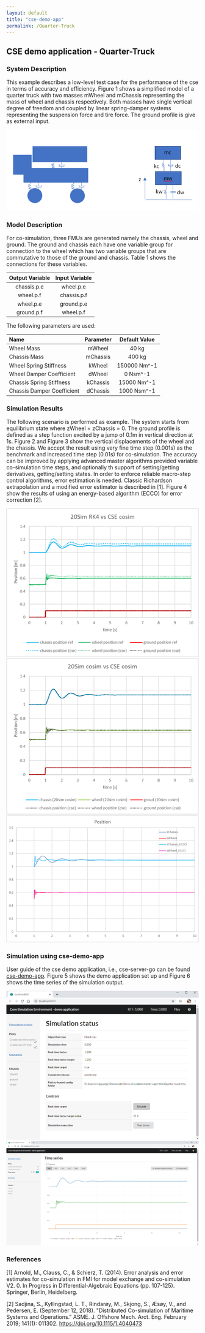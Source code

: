 ```yaml
---
layout: default
title: "cse-demo-app"
permalink: /Quarter-Truck
---
```


## CSE demo application - Quarter-Truck

### System Description

This example describes a low-level test case for the performance of the cse in terms of accuracy and efficiency. 
Figure 1 shows a simplified model of a quarter truck with two masses mWheel and mChassis representing the mass of wheel and chassis respectively. Both masses have single vertical degree of freedom and coupled by linear spring-damper systems representing the suspension force and tire force. The ground profile is give as external input. 

![foo](/assets/img/QuarterTruckFig1.png "Figure 1")
    
### Model Description

For co-simulation, three FMUs are generated namely the chassis, wheel and ground. The ground and chassis each have one variable group for connection to the wheel which has two variable groups that are commutative to those of the ground and chassis. Table 1 shows the connections for these variables.

| Output Variable     |Input Variable  |
|:---:         | :---:           |
| chassis.p.e     | wheel.p.e      |
| wheel.p.f     | chassis.p.f        |
| wheel.p.e      | ground.p.e     |
| ground.p.f     | wheel.p.f     |

 
The following parameters are used:

| Name        | Parameter      |Default Value        |
| :---           |:---:         | :---:           |
| Wheel Mass        | mWheel      | 40 kg       |
| Chassis Mass        | mChassis     | 400 kg        |
| Wheel Spring Stiffness      | kWheel      | 150000 Nm^-1     |
| Wheel Damper Coefficient        | dWheel     | 0 Nsm^-1      |
| Chassis Spring Stiffness         | kChassis     | 15000 Nm^-1       |
| Chassis Damper Coefficient         | dChassis     |  1000 Nsm^-1      |

### Simulation Results 
The following scenario is performed as example. The system starts from equilibrium state where zWheel = zChassis = 0. The ground profile is defined as a step function excited by a jump of 0.1m in vertical direction at 1s. Figure 2 and Figure 3 show the vertical displacements of the wheel and the chassis. We accept the result using very fine time step (0.001s) as the benchmark and increased time step (0.01s) for co-simulation. The accuracy can be improved by applying advanced master algorithms provided variable co-simulation time steps, and optionally th support of setting/getting derivatives, getting/setting states. In order to enforce reliable macro-step control algorithms, error estimation is needed. Classic Richardson extrapolation and a modified error estimator is described in [1]. Figure 4 show the results of using an energy-based algorithm (ECCO) for error correction [2].     

![foo](/assets/img/QuarterTruckFig2.png "Figure 2")
![foo](/assets/img/QuarterTruckFig3.png "Figure 3")
![foo](/assets/img/QuarterTruckFig4.png "Figure 4")

### Simulation using cse-demo-app 
User guide of the cse demo application, i.e., cse-server-go can be found [cse-demo-app](./cse-demo-app.md). Figure 5 shows the demo application set up and Figure 6 shows the time series of the simulation output.

![foo](/assets/img/QuarterTruckFig5.png   "Figure 5")
![foo](/assets/img/QuarterTruckFig6.png  "Figure 6")

### References 
[1] Arnold, M., Clauss, C., & Schierz, T. (2014). Error analysis and error estimates for co-simulation in FMI for model exchange and co-simulation V2. 0. In Progress in Differential-Algebraic Equations (pp. 107-125). Springer, Berlin, Heidelberg.

[2] Sadjina, S., Kyllingstad, L. T., Rindarøy, M., Skjong, S., Æsøy, V., and Pedersen, E. (September 12, 2018). "Distributed Co-simulation of Maritime Systems and Operations." ASME. J. Offshore Mech. Arct. Eng. February 2019; 141(1): 011302. https://doi.org/10.1115/1.4040473